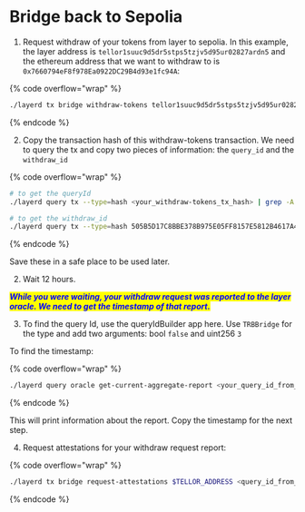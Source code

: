 # Bridge back to Sepolia

1. Request withdraw of your tokens from layer to sepolia. In this example, the layer address is `tellor1suuc9d5dr5stps5tzjv5d95ur02827ardn5` and the ethereum address that we want to withdraw to is `0x7660794eF8f978Ea0922DC29B4d93e1fc94A`:

{% code overflow="wrap" %}
```bash
./layerd tx bridge withdraw-tokens tellor1suuc9d5dr5stps5tzjv5d95ur02827ardn5 7660794eF8f978Ea0922DC29B4d93e1fc94A 69010069loya --fees 5loya
```
{% endcode %}

2. Copy the transaction hash of this withdraw-tokens transaction. We need to query the tx and copy two pieces of information: the `query_id` and the `withdraw_id`

{% code overflow="wrap" %}
```bash
# to get the queryId
./layerd query tx --type=hash <your_withdraw-tokens_tx_hash> | grep -A 1 "query_id"

# to get the withdraw_id
./layerd query tx --type=hash 505B5D17C8BBE378B975E05FF8157E5812B4617A41F3C6B24B7667060A91EB6C | grep -A 1 "withdraw_id"
```
{% endcode %}

Save these in a safe place to be used later.

2. Wait 12 hours.

_<mark style="color:blue;">**While you were waiting, your withdraw request was reported to the layer oracle. We need to get the timestamp of that report.**</mark>_

3. To find the query Id, use the queryIdBuilder app here. Use `TRBBridge` for the type and add two arguments: bool `false` and uint256 `3`&#x20;

To find the timestamp:

{% code overflow="wrap" %}
```bash
./layerd query oracle get-current-aggregate-report <your_query_id_from_step_2>
```
{% endcode %}

This will print information about the report. Copy the timestamp for the next step.

4. Request attestations for your withdraw request report:

{% code overflow="wrap" %}
```bash
./layerd tx bridge request-attestations $TELLOR_ADDRESS <query_id_from_step2> <timestamp_from_step_3> --from $ACCOUNT_NAME --chain-id layertest-2 --fees 50loya --yes
```
{% endcode %}
